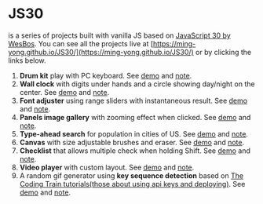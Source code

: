 # JS30

is a series of projects built with vanilla JS based on [JavaScript 30 by WesBos](https://github.com/wesbos/JavaScript30). You can see all the projects live at [https://ming-yong.github.io/JS30/](https://ming-yong.github.io/JS30/) or by clicking the links below.

1. **Drum kit** play with PC keyboard. See [demo](https://ming-yong.github.io/JS30/01-drum-kit/) and [note](./notes/01-drum-kit.md).
2. **Wall clock** with digits under hands and a circle showing day/night on the center. See [demo](https://ming-yong.github.io/JS30/02-clock/) and [note](./notes/02-clock.md).
3. **Font adjuster** using range sliders with instantaneous result. See [demo](https://ming-yong.github.io/JS30/03-font-adjuster/) and [note](./notes/03-font-adjuster.md).
4. **Panels image gallery** with zooming effect when clicked. See [demo](https://ming-yong.github.io/JS30/05-panels-image-gallery/) and [note](./notes/05-panels-image-gallery.md).
5. **Type-ahead search** for population in cities of US. See [demo](https://ming-yong.github.io/JS30/06-ajax-type-ahead/) and [note](./notes/06-ajax-type-ahead.md).
6. **Canvas** with size adjustable brushes and eraser. See [demo](https://ming-yong.github.io/JS30/08-canvas/) and [note](./notes/08-canvas.md).
7. **Checklist** that allows multiple check when holding Shift. See [demo](https://ming-yong.github.io/JS30/10-checklist/) and [note](./notes/10-checklist.md).
8. **Video player** with custom layout. See [demo](https://ming-yong.github.io/JS30/11-video-player/) and [note](./notes/11-video-player.md).
9. A random gif generator using **key sequence detection** based on [The Coding Train tutorials(those about using api keys and deploying)](https://www.youtube.com/watch?v=Rz886HkV1j4). See [demo](https://give-me-gif.herokuapp.com/) and [note](./notes/112-give-me-gif.md).
